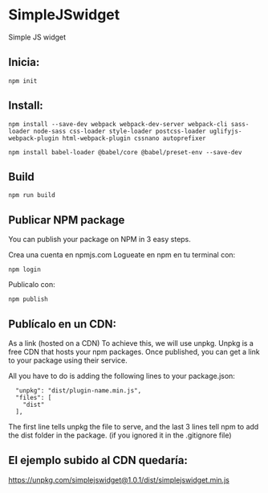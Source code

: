 # SimpleJSwidget
Simple JS widget

## Inicia:
``` 
npm init
``` 

## Install:
``` 
npm install --save-dev webpack webpack-dev-server webpack-cli sass-loader node-sass css-loader style-loader postcss-loader uglifyjs-webpack-plugin html-webpack-plugin cssnano autoprefixer
```
```
npm install babel-loader @babel/core @babel/preset-env --save-dev
```

## Build
```
npm run build
```

## Publicar NPM package
You can publish your package on NPM in 3 easy steps.

Crea una cuenta en npmjs.com
Logueate en npm en tu terminal con:
```
npm login
```
Publicalo con: 
```
npm publish
```
## Publícalo en un CDN:
As a link (hosted on a CDN)
To achieve this, we will use unpkg. Unpkg is a free CDN that hosts your npm packages. Once published, you can get a link to your package using their service.

All you have to do is adding the following lines to your package.json:

```
  "unpkg": "dist/plugin-name.min.js",
  "files": [
    "dist"
  ],
```
The first line tells unpkg the file to serve, and the last 3 lines tell npm to add the dist folder in the package. (if you ignored it in the .gitignore file)

## El ejemplo subido al CDN quedaría:
https://unpkg.com/simplejswidget@1.0.1/dist/simplejswidget.min.js